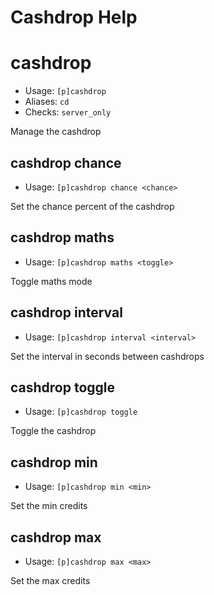 # Cashdrop Help

# cashdrop
 - Usage: `[p]cashdrop `
 - Aliases: `cd`
 - Checks: `server_only`

Manage the cashdrop

## cashdrop chance
 - Usage: `[p]cashdrop chance <chance> `

Set the chance percent of the cashdrop

## cashdrop maths
 - Usage: `[p]cashdrop maths <toggle> `

Toggle maths mode

## cashdrop interval
 - Usage: `[p]cashdrop interval <interval> `

Set the interval in seconds between cashdrops

## cashdrop toggle
 - Usage: `[p]cashdrop toggle `

Toggle the cashdrop

## cashdrop min
 - Usage: `[p]cashdrop min <min> `

Set the min credits

## cashdrop max
 - Usage: `[p]cashdrop max <max> `

Set the max credits

